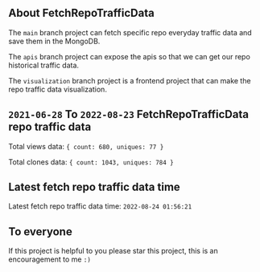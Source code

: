## About FetchRepoTrafficData

The `main` branch project can fetch specific repo everyday traffic data and save them in the MongoDB.

The `apis` branch project can expose the apis so that we can get our repo historical traffic data.

The `visualization` branch project is a frontend project that can make the repo traffic data visualization.

## `2021-06-28` To `2022-08-23` FetchRepoTrafficData repo traffic data

Total views data: `{ count: 680, uniques: 77 }`

Total clones data: `{ count: 1043, uniques: 784 }`

## Latest fetch repo traffic data time

Latest fetch repo traffic data time: `2022-08-24 01:56:21`

## To everyone

If this project is helpful to you please star this project, this is an encouragement to me `:)`



